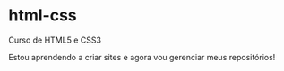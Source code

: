 # html-css
 Curso de HTML5 e CSS3

Estou aprendendo a criar sites  e agora vou gerenciar meus repositórios!
